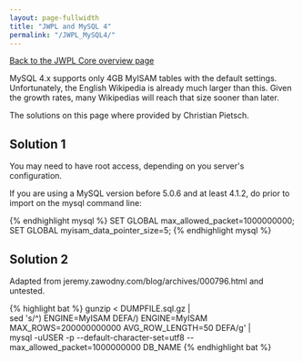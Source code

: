 ```yaml
---
layout: page-fullwidth
title: "JWPL and MySQL 4"
permalink: "/JWPL_MySQL4/"
---
```


[Back to the JWPL Core overview page](/dkpro-jwpl/JWPL_Core)

MySQL 4.x supports only 4GB MyISAM tables with the default settings.
Unfortunately, the English Wikipedia is already much larger than this. Given the growth rates, many Wikipedias will reach that size sooner than later.

The solutions on this page where provided by Christian Pietsch.

## Solution 1

You may need to have root access, depending on you server's configuration.

If you are using a MySQL version before 5.0.6 and at least 4.1.2, do prior to import on the mysql command line:

{% endhighlight mysql %}
SET GLOBAL max_allowed_packet=1000000000;
SET GLOBAL myisam_data_pointer_size=5;
{% endhighlight mysql %}

## Solution 2

Adapted from jeremy.zawodny.com/blog/archives/000796.html and untested.

{% highlight bat %}
gunzip < DUMPFILE.sql.gz | \
sed 's/^) ENGINE=MyISAM DEFA/) ENGINE=MyISAM MAX_ROWS=200000000000 AVG_ROW_LENGTH=50 DEFA/g' | \
mysql -uUSER -p --default-character-set=utf8 --max_allowed_packet=1000000000 DB_NAME
{% endhighlight bat %}
